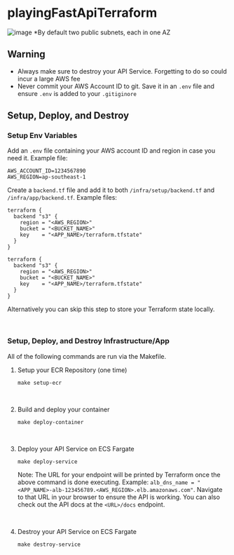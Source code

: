 # playingFastApiTerraform
![image](https://github.com/user-attachments/assets/f5e5e2cf-be7e-46b9-abad-5237aa336bfa)
*By default two public subnets, each in one AZ
## Warning
- Always make sure to destroy your API Service. Forgetting to do so could incur a large AWS fee
- Never commit your AWS Account ID to git. Save it in an `.env` file and ensure `.env` is added to your `.gitiginore`

## Setup, Deploy, and Destroy

### Setup Env Variables
Add an `.env` file containing your AWS account ID and region in case you need it. Example file:
```
AWS_ACCOUNT_ID=1234567890
AWS_REGION=ap-southeast-1
```

Create a `backend.tf` file and add it to both `/infra/setup/backend.tf` and `/infra/app/backend.tf`. Example files:
```
terraform {
  backend "s3" {
    region = "<AWS_REGION>"
    bucket = "<BUCKET_NAME>"
    key    = "<APP_NAME>/terraform.tfstate"
  }
}
```
```
terraform {
  backend "s3" {
    region = "<AWS_REGION>"
    bucket = "<BUCKET_NAME>"
    key    = "<APP_NAME>/terraform.tfstate"
  }
}
```
Alternatively you can skip this step to store your Terraform state locally.

<br>

### Setup, Deploy, and Destroy Infrastructure/App
All of the following commands are run via the Makefile.

1. Setup your ECR Repository (one time)
    ```
    make setup-ecr
    ```

<br>

2. Build and deploy your container
    ```
    make deploy-container
    ```

<br>

3. Deploy your API Service on ECS Fargate
    ```
    make deploy-service
    ```
    Note: The URL for your endpoint will be printed by Terraform once the above command is done executing. Example: `alb_dns_name = "<APP_NAME>-alb-123456789.<AWS_REGION>.elb.amazonaws.com"`. Navigate to that URL in your browser to ensure the API is working. You can also check out the API docs at the `<URL>/docs` endpoint.

<br>

4. Destroy your API Service on ECS Fargate
    ```
    make destroy-service
    ```

